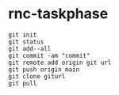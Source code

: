 ﻿# rnc-taskphase
    git init
    git status
    git add--all
    git commit -am "commit"
    git remote add origin git url
    git push origin main
    git clone giturl
    git pull
    
